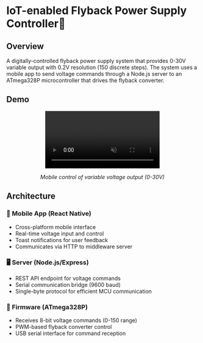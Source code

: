 # IoT-enabled Flyback Power Supply Controller🔌

## Overview
A digitally-controlled flyback power supply system that provides 0-30V variable output 
with 0.2V resolution (150 discrete steps). The system uses a mobile app to send voltage 
commands through a Node.js server to an ATmega328P microcontroller that drives the 
flyback converter.

## Demo

<p align="center">
  <video src="iot-flyback-controller-demo.webm" autoplay loop muted playsinline>
  </video>
</p>
<p align="center"><i>Mobile control of variable voltage output (0-30V)</i></p>

## Architecture

### 📱 Mobile App (React Native)
- Cross-platform mobile interface
- Real-time voltage input and control
- Toast notifications for user feedback
- Communicates via HTTP to middleware server 

### 🖥️ Server (Node.js/Express)
- REST API endpoint for voltage commands
- Serial communication bridge (9600 baud)
- Single-byte protocol for efficient MCU communication

### 🔌 Firmware (ATmega328P)
- Receives 8-bit voltage commands (0-150 range)
- PWM-based flyback converter control
- USB serial interface for command reception